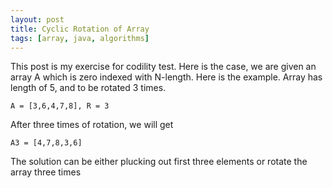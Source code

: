 ```yaml
---
layout: post
title: Cyclic Rotation of Array 
tags: [array, java, algorithms]
---
```


This post is my exercise for codility test. Here is the case, we are given an array A which is zero indexed with N-length. Here is the example. Array has length of 5, and to be rotated 3 times. 
```
A = [3,6,4,7,8], R = 3
```
After three times of rotation, we will get
```
A3 = [4,7,8,3,6]
```
The solution can be either plucking out first three elements or rotate the array three times 
